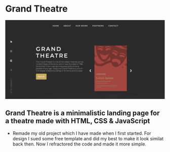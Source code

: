 # Grand Theatre
<img src="https://github.com/catherineisonline/grand-theatre/blob/main/images/project-preview.png?raw=true">

## Grand Theatre is a minimalistic landing page for a theatre made with HTML, CSS & JavaScript

- Remade my old project which I have made when I first started. For design I sued some free template and did my best to make it look similat back then. Now I refractored the code and made it more simple. 